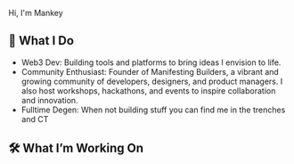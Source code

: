 Hi, I'm Mankey

## 🚀 What I Do

- Web3 Dev: Building tools and platforms to bring ideas I envision to life.
- Community Enthusiast: Founder of Manifesting Builders, a vibrant and growing community of developers, designers, and product managers. I also host workshops, hackathons, and events to inspire collaboration and innovation.
- Fulltime Degen: When not building stuff you can find me in the trenches and CT

## 🛠️ What I’m Working On











